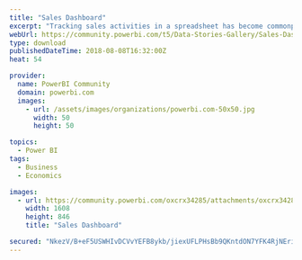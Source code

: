 ```yaml
---
title: "Sales Dashboard"
excerpt: "Tracking sales activities in a spreadsheet has become commonplace. Often referred to as a sales scorecard, this tool allows sales leaders to better"
webUrl: https://community.powerbi.com/t5/Data-Stories-Gallery/Sales-Dashboard/m-p/484507
type: download
publishedDateTime: 2018-08-08T16:32:00Z
heat: 54

provider:
  name: PowerBI Community
  domain: powerbi.com
  images:
    - url: /assets/images/organizations/powerbi.com-50x50.jpg
      width: 50
      height: 50

topics:
  - Power BI
tags:
  - Business
  - Economics

images:
  - url: https://community.powerbi.com/oxcrx34285/attachments/oxcrx34285/DataStoriesGallery/2135/1/SalesDashboard.png
    width: 1608
    height: 846
    title: "Sales Dashboard"

secured: "NkezV/B+eF5USWHIvDCVvYEFB8ykb/jiexUFLPHsBb9QKntdON7YFK4RjNEriiN8O98csus9oQQ/HvaZdKnvsSggbHIfzDDBbdSja2mp57ltk6WldJ1mIZQ2hP37TQmcF/egIkNaldNs5vRgpOZ4A4+aCXljLg1EC9U/h4SHkE6PXElFS4Zzbcm3LFmrJsfWQdpOxp3ta6A8ynaIdvcETjdddIukiCQQHqF7UPGdWEbpB0+VsBWN6RtesisWx3X1UDr2lgW42vSvFgapjw74waDOKHiMYTSfXCM7wamHAroQD4oEiSKJob6sJ4LD7gsrHJp1+l/gImoH1SPOl90iNvgDAbRK8csUenNazc1MR8iQqYByq2UPIpNaWB/ihLrc;ZAL6sZzgfSMaKdz8aQaUJg=="
---
```


